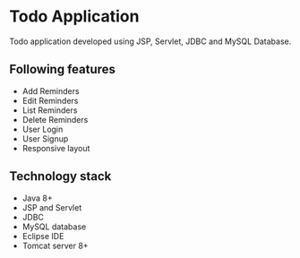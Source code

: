 # Todo Application
Todo application developed using JSP, Servlet, JDBC and MySQL Database.

## Following features
- Add Reminders
- Edit Reminders
- List Reminders
- Delete Reminders
- User Login
- User Signup
- Responsive layout

## Technology stack
- Java 8+
- JSP and Servlet
- JDBC
- MySQL database
- Eclipse IDE
- Tomcat server 8+


